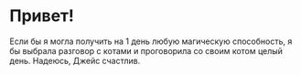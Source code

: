 # Привет!

Если бы я могла получить на 1 день любую магическую способность, я бы выбрала разговор с котами и проговорила со своим котом целый день.
Надеюсь, Джейс счастлив.
